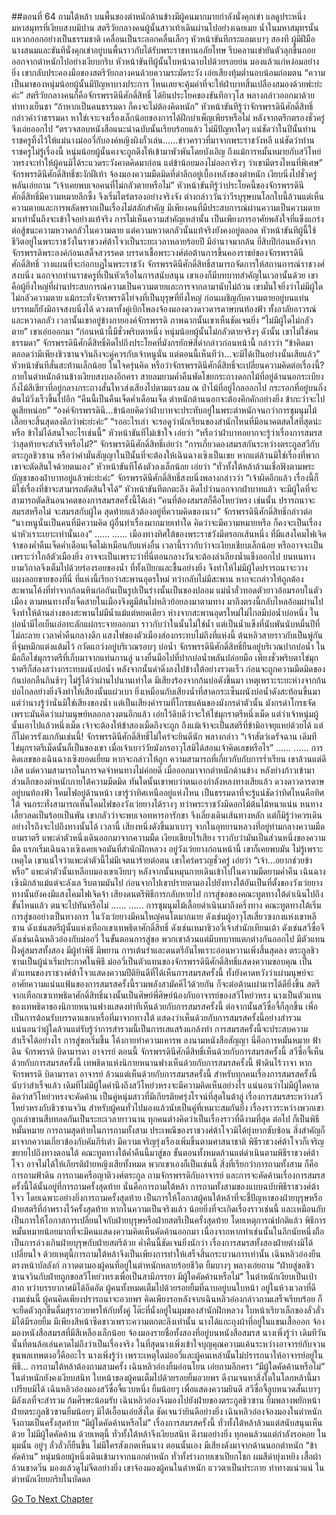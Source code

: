 ##ตอนที่ 64 ถามใต้หล้า
บนพื้นของตำหนักด้านข้างมีผู้คนมากมายกำลังนั่งคุกเข่า แลดูประหนึ่งมหาสมุทรที่เงียบสงบมิปาน สตรีวัยกลางคนผู้นั้นสาวเท้าเดินผ่านไปอย่างเฉยเมย น้ำในมหาสมุทรนั้นแหวกออกอย่างเป็นธรรมชาติ เคลื่อนเป็นระลอกคลื่นเล็กๆ หัวหน้าขันทีกระแอมเบาๆ สองที ผู้มีฝีมือ นางสนมและขันทีนั่งคุกเข่าอยู่บนพื้นราวกับได้รับพระราชทานอภัยโทษ รีบคลานเข่ายันตัวลุกขึ้นถอยออกจากตำหนักไปอย่างเงียบกริบ
หัวหน้าขันทีผู้นั้นใบหน้าฉาบไปด้วยรอยย่น มองแล้วแก่หง่อมอย่างยิ่ง เขากลับประคองมือของสตรีวัยกลางคนด้วยความระมัดระวัง เอ่ยเสียงทุ้มต่ำนอบน้อมถ่อมตน “ความเป็นมาของหนุ่มน้อยผู้นั้นมีปัญหาบางประการ ไหนเลยจะคุ้มค่าที่จะให้ฝ่าบาทสิ้นเปลืองสมองด้วยพ่ะย่ะค่ะ”
สตรีวัยกลางคนก็คือจักรพรรดินีศักดิ์สิทธิ์ ได้ยินประโยคของขันทีอาวุโส พลางกล่าวออกมาด้วยท่าทางเย็นชา “ถ้าหากเป็นคนธรรมดา ก็คงจะไม่ต้องคิดหนัก”
หัวหน้าขันทีรู้ว่าจักรพรรดินีศักดิ์สิทธิ์กล่าวคำว่าธรรมดา หาใช่เจาะจงเรื่องเล็กน้อยของการได้ฝึกบำเพ็ญเพียรหรือไม่ หลังจากตรึกตรองชั่วครู่จึงเอ่ยออกไป “ตรวจสอบหนังสือแนะนำฉบับนั้นเรียบร้อยแล้ว ไม่มีปัญหาใดๆ แน่ชัดว่าในปีนั้นท่านราชครูทิ้งไว้ให้แม่นางม่อ​อวี่กับองค์หญิงผิงกั๋วเล่น......ข่าวคราวที่มาจากพระราชวังหลี แน่ชัดว่าท่านราชครูไม่รู้เรื่องนี้ หนุ่มน้อยผู้นั้นคงจะถูกดึงให้เข้ามาพัวพันโดยบังเอิญ ถึงแม้การหมั้นหมายกับสวีโหย่วหรงจะทำให้ผู้คนมิได้ระแวดระวังคาดคิดมาก่อน แต่ข้าน้อยมองไม่ออกจริงๆ ว่าเขามีตรงไหนที่พิเศษ”
จักรพรรดินีศักดิ์สิทธิ์ชะงักฝีเท้า จ้องมองความมืดมิดที่ดำลึกอยู่เบื้องหลังของตำหนัก เงียบนิ่งไปชั่วครู่พลันเอ่ยถาม “เจ้าเคยพบเจอคนที่ไม่กลัวตายหรือไม่”
หัวหน้าขันทีรู้ว่าประโยคนี้ของจักรพรรดินีศักดิ์สิทธิ์มีความหมายลึกซึ้ง จึงเริ่มไตร่ตรองอย่างจริงจัง
ต่างกล่าววันว่าวีรบุรุษบนโลกใบนี้ล้วนแต่เห็นความตายและการพลัดพรากเป็นเรื่องไม่สลักสำคัญ มีเพียงคนที่มีประสบการณ์ผ่านความเป็นความตายมาเท่านั้นถึงจะเข้าใจอย่างแท้จริง การไม่เห็นความสำคัญเหล่านั้น เป็นเพียงการอาศัยพลังใจที่แข็งแกร่งต่อสู้ชนะความหวาดกลัวในความตาย แต่ความหวาดกลัวนั้นแท้จริงยังคงอยู่ตลอด
หัวหน้าขันทีผู้นี้ใช้ชีวิตอยู่ในพระราชวังในราชวงศ์ต้าโจวเป็นระยะเวลาหลายร้อยปี มีอำนาจมากล้น ยี่สิบปีก่อนหลังจากจักรพรรดิพระองค์ก่อนเสด็จสวรรคต บรรดาเชื้อพระวงศ์ต่อต้านการขึ้นคองราชย์ของจักรพรรดินีศักดิ์สิทธิ์ วางแผนที่จะก่อกบฏในพระราชวัง จักรพรรดินีศักดิ์สิทธิ์สามารถจัดการให้สถานการณ์ราชวงศ์สงบนิ่ง นอกจากท่านราชครูที่เป็นหัวเรือในการสนับสนุน เขาเองก็มีบทบาทสำคัญในเวลานั้นด้วย
เขาคือผู้ยิ่งใหญ่ที่ผ่านประสบการณ์ความเป็นความตายและการจากลามานับไม่ถ้วน เขามั่นใจยิ่งว่าไม่มีผู้ใดไม่กลัวความตาย แม้กระทั่งจักรพรรดิไท่จงที่เป็นบุรุษที่ยิ่งใหญ่ ก่อนเผชิญกับความตายอยู่บนแท่นบรรทมก็ยังมิอาจสงบนิ่งได้ ดวงตาทั้งคู่เบิกโพลงจ้องมองดวงดาวดารดาษบนท้องฟ้า ทั้งอาลัยอาวรณ์และหวาดกลัว
เวลานั้นเขาอยู่ข้างกายองค์จักรพรรดิ ภาพฉากนั้นเขาเห็นชัดเจนยิ่ง
“ไม่มีผู้ใดไม่กลัวตาย” เขาเอ่ยออกมา
“ก่อนหน้านี้มีชั่วพริบตาหนึ่ง หนุ่มน้อยผู้นั้นไม่กลัวตายจริงๆ ดังนั้น เขาไม่ใช่คนธรรมดา” จักรพรรดินีศักดิ์สิทธิ์คิดไปถึงประโยคที่มังกรยักษ์สีดำกล่าวก่อนหน้านี้ กล่าวว่า “ข้าคิดมาตลอดว่ามีเพียงชิวซานจวินถึงจะคู่ควรกับเจ้าหนูนั่น แต่ตอนนี้เห็นทีว่า...จะมิได้เป็นอย่างนั้นเสียแล้ว”
หัวหน้าขันทีสั่นสะท้านเล็กน้อย ในใจครุ่นคิด หรือว่าจักรพรรดินีศักดิ์สิทธิ์จะเปลี่ยนความคิดต่อเรื่องนี้?
ภายในตำหนักด้านข้างเงียบสงบลงอีกครา
สายลมยามค่ำคืนพัดโชยกระถางดอกไม้ที่อยู่ด้านนอกระเบียง กิ่งไม้สีเขียวที่อยู่กลางกระถางสั่นไหวส่งเสียงไปตามแรงลม ณ ป่าไม้ที่อยู่ไกลออกไป กระรอกที่อยู่บนกิ่งต้นไม้วิ่งเร็วขึ้นไปอีก
“คืนนี้เป็นคืนเจ็ดค่ำเดือนเจ็ด ตำหนักด้านนอกจะต้องคึกคักอย่างยิ่ง ข้ากะว่าจะไปดูเสียหน่อย”
“องค์จักรพรรดินี...ข้าน้อยคิดว่าฝ่าบาทจะประทับอยู่ในพระตำหนักจนกว่าการชุมนุมไม้เลื้อยจะสิ้นสุดลงดีกว่าพ่ะย่ะค่ะ”
“รออะไรเล่า จะรอดูว่านักเรียนของสำนักไหนที่มีอนาคตสดใสที่สุดน่ะหรือ ข้าไม่ได้สนใจอะไรเช่นนี้”
หัวหน้าขันทีไม่เข้าใจ เอ่ยว่า “หรือว่าฝ่าบาทอยากจะรู้ว่าเรื่องการสมรสว่าสุดท้ายจะสำเร็จหรือไม่?”
จักรพรรดินีศักดิ์สิทธิ์เอ่ยว่า “การเกี่ยวดองสมรสกันระหว่างตระกูลสวีกับตระกูลชิวซาน หรือว่าคำมั่นสัญญาในปีนั้นที่จะต้องให้เฉินฉางเซิงเป็นเขย หากแต่ล้วนมิใช่เรื่องที่พวกเขาจะตัดสินใจด้วยตนเอง”
หัวหน้าขันทีโค้งตัวลงเล็กน้อย เอ่ยว่า “ทั่วทั้งใต้หล้าล้วนเชื่อฟังตามพระบัญชาของฝ่าบาทอยู่แล้วพ่ะย่ะค่ะ”
จักรพรรดินีศักดิ์สิทธิ์สงบนิ่งพลางกล่าวว่า “เจ้าผิดอีกแล้ว เรื่องนี้ก็มิใช่เรื่องที่ข้าจะสามารถตัดสินใจได้”
หัวหน้าขันทีตกตะลึง คิดไปว่านอกจากฝ่าบาทแล้ว จะมีผู้ใดที่จะสามารถตัดสินอนาคตของการสมรสครั้งนี้ได้เล่า
“คนที่ต้องสมรสก็คือโหยว่หรง เช่นนั้น ปรารถนาจะสมรสหรือไม่ จะสมรสกับผู้ใด สุดท้ายแล้วต้องอยู่ที่ความคิดของนาง”
จักรพรรดินีศักดิ์สิทธิ์กล่าวต่อ “นางหนูนั่นเป็นคนที่มีความคิด ผู้อื่นทำเรื่องมากมายเท่าใด คิดว่าจะมีความหมายหรือ ก็คงจะเป็นเรื่องน่าหัวเราะเยาะเท่านั้นเอง”
......
......
เมืองทางทิศใต้ของพระราชวังมีตรอกเส้นหนึ่ง ที่มีแสงโคมไฟเจิดจ้าของค่ำคืนเจ็ดค่ำเดือนเจ็ดไม่เหมือนกับแห่งอื่น เวลานี้ราวกับว่าจะเงียบเชียบเล็กน้อย หรืออาจจะเป็นเพราะว่าใกล้ตัวเมืองยิ่ง อาจจะเป็นเพราะว่าที่นี่ตอนกลางวันจะต้องลำเลียงน้ำแข็งออกไป บนหนทางยามวิกาลจึงเต็มไปด้วยร่องรอยของน้ำ ที่ทั้งเปียกและชื้นอย่างยิ่ง จึงทำให้ไม่มีผู้ใดปรารถนาจะวางแผงลอยขายของที่นี่
ที่แห่งนี้เรียกว่าสะพานอุดรใหม่ ทว่ากลับไม่มีสะพาน หากจะกล่าวให้ถูกต้อง สะพานโค้งที่ทำจากก้อนหินก่อกันเป็นรูปเป็นร่างนั้นเป็นของปลอม แม่น้ำลั่วทอดตัวยาวอ้อมรอบในตัวเมือง ตามหนทางทั้งเจ็ดสายในเมืองจิงตูมีต้นไผ่หลิวย้อยลงมาตามทาง มาถึงตรงนี้กลับไหลอ้อมผ่านไป จึงทำให้ด้านล่างของสะพานไม่มีน้ำแม้แต่หยดเดียว
ห่างจากสะพานอุดรใหม่ไม่ไกลมีบ่อน้ำบ่อหนึ่ง ในบ่อน้ำมีไอเย็นเอ่อทะลักแผ่กระจายออกมา ราวกับว่าในนั้นไม่ใช่น้ำ แต่เป็นน้ำแข็งที่นับพันนับหมื่นปีที่ไม่ละลาย เวลาค่ำคืนกลางดึก แสงไฟของตัวเมืองส่องกระทบไม่ถึงที่แห่งนี้ ต้นหลิวสายราวกับเป็นพู่กันที่จุ่มหมึกแต่งแต้มไว้ กวัดแกว่งอยู่บริเวณรอบๆ บ่อน้ำ
จักรพรรดินีศักดิ์สิทธิ์ยืนอยู่บริเวณปากบ่อน้ำ ในมือถือไข่มุกราตรีที่เก็บมาจากแท่นกานลู่ นางยื่นมือไปที่ปากบ่อน้ำพลันปล่อยมือ เพียงชั่วพริบตาไข่มุกราตรีก็ส่องสว่างกระทบผนังบ่อน้ำ หลังจากนั้นดำดิ่งลงไปข้างใต้อย่างรวดเร็ว ก่อนจะถูกความมืดมิดของก้นบ่อกลืนกินช้าๆ
ไม่รู้ได้ว่าผ่านไปนานเท่าใด มีเสียงร้องจากก้นบ่อดังขึ้นมา เหตุเพราะระยะห่างจากก้นบ่อไกลอย่างยิ่งจึงทำให้เสียงนั้นแผ่วเบา ยิ่งเหมือนกับเสียงน้ำที่สาดกระเซ็นผนังบ่อน้ำดังสะท้อนขึ้นมา แต่ว่านางรู้ว่านั่นมิใช่เสียงของน้ำ แต่เป็นเสียงคำรามที่โกรธแค้นของมังกรดำตัวนั้น
มังกรดำโกรธจัด เพราะมันคิดว่าเผ่ามนุษย์หลอกลวงตนอีกแล้ว เอ่ยไว้ดิบดีว่าจะให้ไข่มุกราตรีหนึ่งเม็ด แต่ว่าเจ้าหนุ่มผู้นั้นเอาไปแล้วหนึ่งเม็ด เจ้าจะต้องให้ข้าสองเม็ดถึงจะถูก ถึงแม้เจ้าจะเป็นสตรีที่ข้ามิอาจยุแหย่ด้วยได้ แต่ก็ไม่ควรรังแกกันเช่นนี้!
จักรพรรดินีศักดิ์สิทธิ์ไม่ใคร่จะยินดีนัก พลางกล่าว “เจ้าสัตว์เดรัจฉาน เดิมทีไข่มุกราตรีเม็ดนั้นก็เป็นของเขา เมื่อเจ้าเยาว์วัยมังกรอาวุโสมิได้สอนเจ้าคิดเลขหรือไร”
......
......
การคิดเลขของเฉินฉางเซิงยอดเยี่ยม หากจะกล่าวให้ถูก ความสามารถที่เกี่ยวกับกับการร่ำเรียน เขาล้วนแต่ดีเลิศ แต่ความสามารถในการจดจำหนทางไม่ค่อยดี เมื่อออกมาจากตำหนักด้านข้าง หลังย่างก้าวเข้ามาส่วนลึกของตำหนักภายใต้ความมืดมิด ทันใดนั้นเขาพบว่าตนเองกำลังหลงทางเสียแล้ว
ดวงดาวดารดาษอยู่บนท้องฟ้า โคมไฟอยู่ด้านหน้า เขารู้ว่าทิศเหนืออยู่แห่งไหน เป็นธรรมดาที่จะรู้แน่ชัดว่าทิศไหนคือทิศใต้ จนกระทั่งสามารถเห็นโคมไฟของวังเว่ยยางได้รางๆ ทว่าพระราชวังมีดอกไม้ต้นไม้หนาแน่น หนทางเลี้ยวลดเป็นร้อยเป็นพัน เขากลัวว่าจะพบเจอทหารอารักขา จึงเลี่ยงเดินเส้นทางหลัก แต่ก็มิรู้ว่าควรเดินอย่างไรถึงจะไปถึงทางนั้นได้
เวลานี้ เสียงหนึ่งดังขึ้นมาเบาๆ จากในอุทยานหลวงที่อยู่ท่ามกลางความมืดยามราตรี
แพะดำตัวหนึ่งเดินออกมาจากความมืด เงียบเชียบไร้เสียง ราวกับว่ามันเป็นส่วนหนึ่งของความมืด
แรกเริ่มเฉินฉางเซิงเคยเจอมันที่สำนักฝึกหลวง อยู่วังเว่ยยางก่อนหน้านี้ เขาก็เคยพบมัน ไม่รู้เพราะเหตุใด เขาแน่ใจว่าแพะดำตัวนี้ไม่มีเจตนาร้ายต่อตน เขาใคร่ครวญชั่วครู่ เอ่ยว่า “เจ้า...อยากช่วยข้าหรือ”
แพะดำตัวนั้นเหลือบมองเขาเงียบๆ หลังจากนั้นหมุนกายเดินเข้าไปในความมืดยามค่ำคืน
เฉินฉางเซิงมิกล้าแม้แต่จะลังเล รีบตามมันไป ก่อนจากไปเขาปรายตามองไปยังทางใต้อันเป็นที่ตั้งของวังเว่ยยาง ทางนั้นยังคงมีแสงโคมไฟเจิดจ้า เสียงดนตรีพิธีการกลับหายไป การสู่ขอของคณะทูตทางใต้ดำเนินไปถึงขั้นไหนแล้ว ตนจะไปทันหรือไม่
......
......
การชุมนุมไม้เลื้อยดำเนินมาถึงครึ่งทาง คณะทูตทางใต้เริ่มการสู่ขออย่างเป็นทางการ
ในวังเว่ยยางมีคนใหญ่คนโตมากมาย ดังเช่นผู้อาวุโสเสี่ยวซงกงแห่งเขาหลีซาน ดังเช่นสตรีผู้นั้นแห่งเทือกเขาเทพธิดาศักดิ์สิทธิ์ ดังเช่นเหมาชิวอวี่เจ้าสำนักเทียนเต้า ดังเช่นสวีซื่อจี ดังเช่นเฉินหลิวอ๋องกับม่อ​อวี่ ในขั้นตอนการสู่ขอ พวกเขาล้วนแต่มีบทบาทแตกต่างกันออกไป
มีตัวแทนฝั่งคู่สมรสทั้งสอง มีผู้ทำพิธี มีพยาน
การเต้นรำและดนตรีอันไพเราะอ่อนหวานเพิ่งสิ้นสุดลง
ตระกูลชิวซานเป็นผู้นำเริ่มประกาศในพิธี ม่อ​อวี่เป็นตัวแทนของจักรพรรดินีศักดิ์สิทธิ์แสดงความขอบคุณ เป็นตัวแทนของราชวงศ์ต้าโจวแสดงความปีติยินดีที่ได้เห็นการสมรสครั้งนี้ ทั้งยังคาดหวังว่าเผ่ามนุษย์จะอาศัยความแน่นแฟ้นของการสมรสครั้งนี้รวมพลังสามัคคีไว้ด้วยกัน ก็จะต่อต้านเผ่ามารได้ดียิ่งขึ้น
สตรีจากเทือกเขาเทพธิดาศักดิ์สิทธิ์นางนั้นเป็นศิษย์พี่ศิษย์น้องกับอาจารย์ของสวีโหย่วหรง นางเป็นตัวแทนของเทพธิดาของนิกายหนานฟางแสดงท่าทีเห็นด้วยกับการสมรสครั้งนี้ ต่อจากนั้นสวีซื่อจี้ก็ลุกขึ้น เพื่อเป็นการต้อนรับบรรดาแขกเหรื่อที่มาจากทางใต้ แสดงว่าเห็นด้วยกับการสมรสครั้งนี้อย่างสำรวม แน่นอนว่าผู้ใดล้วนแต่รับรู้ว่าการสำรวมนี้เป็นการเสแสร้งแกล้งทำ
การสมรสครั้งนี้จะประสบความสำเร็จได้อย่างไร
การสู่ขอเริ่มขึ้น โค้งกายทำความเคารพ ลงนามหนังสือสัญญา นี่คือการหมั้นหมาย
ฟ้าดิน จักรพรรดิ บิดามารดา อาจารย์
ตอนนี้ จักรพรรดินีศักดิ์สิทธิ์เห็นด้วยกับการสมรสครั้งนี้ สวีซื่อจี้เห็นด้วยกับการสมรสครั้งนี้ เทพธิดาแห่งนิกายหนานฟางเห็นด้วยกับการสมรสครั้งนี้
ฟ้าดินไร้วาจา หากจักรพรรดิ บิดามารดา อาจารย์ ล้วนแต่เห็นด้วยกับการสมรสครั้งนี้ สำหรับทุกคนเรื่องการสมรสครั้งนี้นับว่าสำเร็จแล้ว เดิมทีไม่มีผู้ใดคำนึงถึงสวีโหย่วหรงจะมีความคิดเห็นอย่างไร แน่นอนว่าไม่มีผู้ใดคาดคิดว่าสวีโหย่วหรงจะคัดค้าน
เป็นคู่หนุ่มสาวที่มีเกียรติยศรุ่งโรจน์ที่สุดในต้าลู่ เรื่องการสมรสระหว่างสวีโหย่วหรงกับชิวซานจวิน สำหรับผู้คนทั่วไปมองแล้วนับเป็นคู่ที่เหมาะสมกันยิ่ง เรื่องราวระหว่างพวกเขาถูกเล่าขานสืบทอดกันเป็นระยะเวลายาวนาน ทุกคนต่างคิดว่าเป็นเรื่องราวที่ดีงามที่สุด
ต่อไป ก็เป็นพิธีหมั้นหมาย การถามสุดท้ายในการถามทั้งสาม
ประเพณีของราชวงศ์ต้าโจวมิได้ยุ่งยากซับซ้อน สิ่งสำคัญก็มาจากความเกี่ยวข้องกับคัมภีร์เต๋า มีความเจริญรุ่งเรืองเพิ่มขึ้นตามศาสนาชาติ พิธีราชวงศ์ต้าโจวก็เจริญขยายไปถึงทางตอนใต้ คณะทูตทางใต้ค่ำคืนนี้มาสู่ขอ ขั้นตอนทั้งหมดล้วนแต่ดำเนินตามพิธีราชวงศ์ต้าโจว อาจไม่ได้ให้เกียรติฝ่ายหญิงเสียทั้งหมด พวกเขาเองก็เป็นเช่นนี้
สิ่งที่เรียกว่าการถามทั้งสาม ก็คือการถามฟ้าดิน การถามเครือญาติวงศ์ตระกูล ถามจักรพรรดิกับอาจารย์ และการจะคัดค้านเรื่องการสมรสครั้งนี้ได้นั้นอยู่ที่การถามครั้งสุดท้าย นั่นคือการถามใต้หล้า
การถามทั้งสามของแบบฉบับพิธีราชวงศ์ต้าโจว โดยเฉพาะอย่างยิ่งการถามครั้งสุดท้าย เป็นการให้โอกาสผู้คนใต้หล้าที่จะชี้ปัญหาของฝ่ายบุรุษหรือฝ่ายสตรีที่อำพรางไว้ครั้งสุดท้าย หากในความเป็นจริงแล้ว น้อยยิ่งที่จะเกิดเรื่องราวเช่นนี้ และเหมือนกับเป็นการให้โอกาสการเปลี่ยนใจกับฝ่ายบุรุษหรือฝ่ายสตรีเป็นครั้งสุดท้าย
โดยเหตุการณ์ปกติแล้ว พิธีการหมั้นหมายน้อยมากที่จะมีคนแสดงความคิดเห็นคัดค้านออกมา เนื่องจากหากทำเช่นนั้นในอีกนัยหนึ่งถือเป็นการล่วงเกินฝ่ายบุรุษกับฝ่ายสตรีด้วย ค่ำคืนนี้ชัดเจนยิ่งนักว่า เรื่องการสมรสทั้งสองฝ่ายต่างมิได้เปลี่ยนใจ ด้วยเหตุนี้การถามใต้หล้าจึงเป็นเพียงการทำให้เสร็จสิ้นกระบวนการเท่านั้น
เฉินหลิวอ๋องยืนตรงหน้าบัลลังก์ กวาดตามองผู้คนที่อยู่ในตำหนักหลายร้อยชีวิต ยิ้มบางๆ พลางเอ่ยถาม “ฝ่ายสู่ขอชิวซานจวินกับฝ่ายถูกขอสวีโหย่วหรงเพื่อเป็นสามีภรรยา มีผู้ใดคัดค้านหรือไม่”
ในตำหนักเงียบเป็นเป่าสาก ทว่าบรรยากาศมิได้อึดอัด ผู้คนทั้งหมดเต็มไปด้วยรอยยิ้มที่ฉาบอยู่บนใบหน้า อยู่ในห้วงเวลาที่ดีงามเช่นนี้ ผู้คนคิดเพียงปรารถนาจะอวยพร คิดเพียงรอหลังจากเฉินหลิวอ๋องกล่าวถามเสร็จเรียบร้อย ก็จะยืดตัวลุกขึ้นดื่มสุราอวยพรให้กับทั้งคู่
โต๊ะที่นั่งอยู่ในมุมของสำนักฝึกหลวง ใบหน้าเรียวเล็กของลั่วลั่วมิได้มีรอยยิ้ม มีเพียงสีหน้าซีดขาวเพราะความตกตะลึงเท่านั้น
นางได้แกะถุงผ้าที่อยู่ในแขนเสื้อออก จ้องมองหนังสือสมรสที่มีสีเหลืองเล็กน้อย จ้องมองรายชื่อทั้งสองที่อยู่บนหนังสือสมรส นางเพิ่งรู้ว่า เดิมทีวันนั้นที่ตนล้อเล่นคาดไม่ถึงว่าเป็นเรื่องจริง ในที่สุดนางเพิ่งเข้าใจบุญคุณความแค้นระหว่างอาจารย์กับจวนขุนพลเทพตงอวี้คืออะไร นางเพิ่งรู้ว่า เพราะเหตุใดม่อ​อวี่และผู้คนเหล่านั้นไม่ปรารถนาให้อาจารย์อยู่ในพิธี...
การถามใต้หล้าต้องถามสามครั้ง
เฉินหลิวอ๋องยิ้มอ่อนโยน เอ่ยถามอีกครา “มีผู้ใดคัดค้านหรือไม่”
ในตำหนักยังคงเงียบสนิท ใบหน้าของผู้คนเต็มไปด้วยรอยยิ้มอวยพร ดีงามจนหาสิ่งใดในโลกหล้านี้มาเปรียบมิได้
เฉินหลิวอ๋องมองสวีซื่อจี้แวบหนึ่ง ยิ้มน้อยๆ เพื่อแสดงความยินดี
สวีซื่อจี้ลูบหนวดสั้นเบาๆ มิลังเลที่จะสำรวม ก้มศีรษะน้อมรับ
เฉินหลิวอ๋องจึงมองไปยังฝ่ายของตระกูลชิวซาน ยิ้มพลางพยักหน้า
ฝ่ายตระกูลชิวซานยิ้มน้อยๆ มิได้เอื้อนเอ่ยสิ่งใด ชัดเจนว่ายินดีอย่างยิ่ง
เฉินหลิวอ๋องจ้องมองในตำหนัก จึงถามเป็นครั้งสุดท้าย “มีผู้ใดคัดค้านหรือไม่”
เรื่องการสมรสครั้งนี้ ทั่วทั้งใต้หล้าล้วนแต่สนับสนุนเห็นด้วย ไม่มีผู้ใดคัดค้าน
ด้วยเหตุนี้ ทั่วทั้งใต้หล้าจึงเงียบสนิท ดีงามอย่างยิ่ง ทุกคนล้วนแต่กำลังรอคอย
ในมุมนั้น อยู่ๆ ลั่วลั่วก็ยืนขึ้น
ไม่มีใครสังเกตเห็นนาง
ตอนนั้นเอง มีเสียงดังมาจากด้านนอกตำหนัก
“ข้าคัดค้าน”
หนุ่มน้อยผู้หนึ่งเดินเข้ามาจากนอกตำหนัก
ทั่วทั้งร่างกายเขาเปียกโชก ผมสีดำยุ่งเหยิง เสื้อผ้าล้วนขาดวิ่น มองแล้วดูไม่จืดอย่างยิ่ง
เขาจ้องมองผู้คนในตำหนัก แววตาเป็นประกาย ท่าทางแน่วแน่
ในตำหนักเงียบกริบในบัดดล




[Go To Next Chapter]( ./66.md)